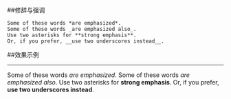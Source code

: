 ##修辞与强调

```
Some of these words *are emphasized*.
Some of these words _are emphasized also_.
Use two asterisks for **strong emphasis**.
Or, if you prefer, __use two underscores instead__.

```

##效果示例

---
Some of these words *are emphasized*.
Some of these words _are emphasized also_.
Use two asterisks for **strong emphasis**.
Or, if you prefer, __use two underscores instead__.

